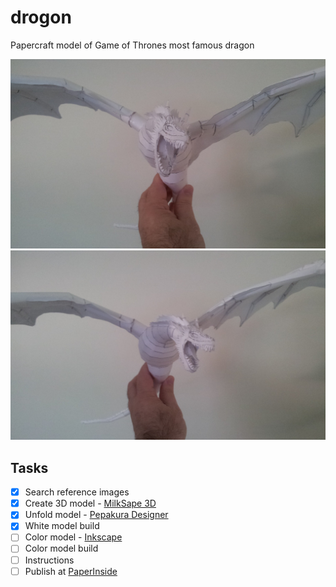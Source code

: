 # drogon
Papercraft model of Game of Thrones most famous dragon

![Test Build progress](/images/drogon-testBuild-07.jpg)
![Test Build progress](/images/drogon-testBuild-08.jpg)

## Tasks
- [x] Search reference images
- [x] Create 3D model - [MilkSape 3D](http://www.milkshape3d.com/)
- [x] Unfold model - [Pepakura Designer](http://www.tamasoft.co.jp/pepakura-en/)
- [x] White model build
- [ ] Color model - [Inkscape](https://inkscape.org/en/)
- [ ] Color model build
- [ ] Instructions
- [ ] Publish at [PaperInside](http://www.paperinside.com)